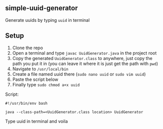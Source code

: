 ## simple-uuid-generator

Generate uuids by typing `uuid` in terminal

## Setup

1. Clone the repo
2. Open a terminal and type `javac UuidGenerator.java` in the project root
3. Copy the generated `UuidGenerator.class` to anywhere, just copy the path you put it in (you can leave it where it is just get the path with `pwd`)
4. Navigate to `/usr/local/bin`
5. Create a file named uuid there (`sudo nano uuid` or `sudo vim uuid`)
6. Paste the script below
7. Finally type `sudo chmod a+x uuid`

Script:
```shell script
#!/usr/bin/env bash

java --class-path=<UuidGenerator.class location> UuidGenerator
``` 

Type uuid in terminal and voila
